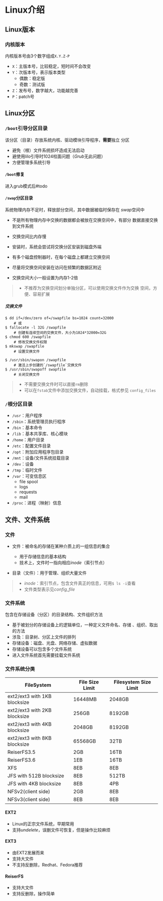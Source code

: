 #	Linux介绍

##	Linux版本

###	内核版本

内核版本号由3个数字组成`X.Y.Z-P`

-	`X`：主版本号，比较稳定，短时间不会改变
-	`Y`：次版本号，表示版本类型
	-	偶数：稳定版
	-	奇数：测试版
-	`Z`：发布号，数字越大，功能越完善
-	`P`：patch号

##	Linux分区

###	`/boot`引导分区目录

该分区（目录）存放系统内核、驱动模块引导程序，**需要**独立
分区

-	避免（根）文件系统损坏造成无法启动
-	避使用*lilo*引导时1024柱面问题（*Grub*无此问题）
-	方便管理多系统引导

####	`/boot`修复

进入grub模式后#todo

####	`/swap`分区目录

系统物理内存不足时，释放部分空间，其中数据被临时保存在
*swap*空间中

-	不是所有物理内存中交换的数据都会被放在交换空间中，有部分
	数据直接交换到文件系统

-	交换空间比内存慢

-	安装时，系统会尝试将交换分区安装到磁盘外端

-	有多个磁盘控制器时，在每个磁盘上都建立交换空间

-	尽量将交换空间安装在访问在频繁的数据区附近

-	交换空间大小一般设置为内存1-2倍

> - 不推荐为交换空间划分单独分区，可以使用交换文件作为交换
	空间，方便、容易扩展

#####	交换文件

```shell
$ dd if=/dev/zero of=/swapfile bs=1024 count=32000
	# 或
$ fallocate -l 32G /swapfile
	# 创建有连续空间的交换文件，大小为1024*32000=32G
$ chmod 600 /swapfile
	# 修改交换文件权限
$ mkswap /swapfile
	# 设置交换文件

$ /usr/sbin/swapon /swapfile
	# 激活上步创建的`/swapfile`交换文件
$ /usr/sbin/swapoff swapfile
	# 关闭交换文件
```

> - 不需要交换文件时可以直接`rm`删除
> - 可以在`fstab`文件中添加交换文件，自动挂载，格式参见
	`config_files`

###	`/`根分区目录

-	`/usr`：用户程序
-	`/sbin`：系统管理员执行程序
-	`/bin`：基本命令
-	`/lib`：基本共享库、核心模块
-	`/home`：用户目录
-	`/etc`：配置文件目录
-	`/opt`：附加应用程序包目录
-	`/mnt`：设备/文件系统挂载目录
-	`/dev`：设备
-	`/tmp`：临时文件
-	`/var`：可变信息区
	-	file spool
	-	logs
	-	requests
	-	mail
-	`/proc`：进程（映射）信息

##	文件、文件系统

###	文件

-	文件：被命名的存储在某种介质上的一组信息的集合
	-	用于存储信息的基本结构
	-	技术上，文件时一指向相应*inode*（索引节点）

-	目录（文件）：用于管理、组织大量文件

> - *inode*：索引节点，包含文件真正的信息，可用`$ ls -i`查看
> - 文件类型表示见*config_file*

###	文件系统

包含在存储设备（分区）的目录结构、文件组织方法

-	基于被划分的存储设备上的逻辑单位，一种定义文件命名、存储
	、组织、取出的方法
-	涉及：目录树、分区上文件的排列
-	存储设备：磁盘、光盘、网络存储、虚拟数据
-	存储设备可以包含多个文件系统
-	进入文件系统首先需要挂载文件系统

###	文件系统分类

|FileSystem|File Size Limit|Filesystem Size Limit|
|-----|-----|-----|
|ext2/ext3 with 1KB blocksize|16448MB|2048GB|
|ext2/ext3 with 2KB blocksize|256GB|8192GB|
|ext2/ext3 with 4KB blocksize|2048GB|8192GB|
|ext2/ext3 with 8KB blocksize|65568GB|32TB|
|ReiserFS3.5|2GB|16TB|
|ReiserFS3.6|1EB|16TB|
|XFS|8EB|8EB|
|JFS with 512B blocksize|8EB|512TB|
|JFS with 4KB blocksize|8EB|4PB|
|NFSv2(client side)|2GB|8EB|
|NFSv3(client side)|8EB|8EB|

####	EXT2

-	Linux的正宗文件系统，早期常用
-	支持*undelete*，误删文件可恢复，但是操作比较麻烦

####	EXT3

-	由EXT2发展而来
-	支持大文件
-	不支持反删除，Redhat、Fedora推荐

####	ReiserFS

-	支持大文件
-	支持反删除，操作简单





